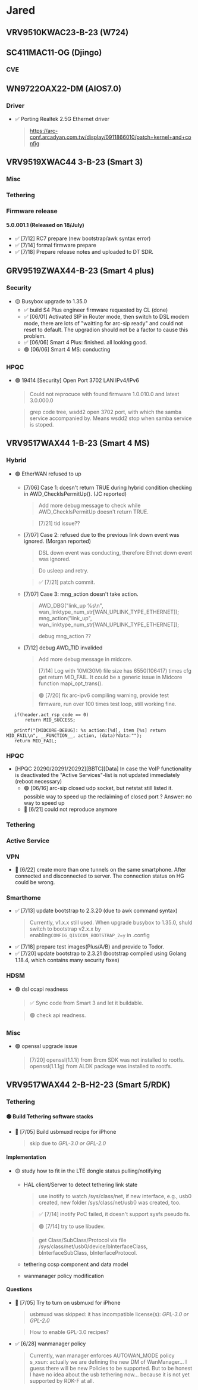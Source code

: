 # Jared

## VRV9510KWAC23-B-23 (W724)

## SC411MAC11-OG (Djingo)
### CVE

## WN9722OAX22-DM (AIOS7.0)
### Driver
 - ✅ Porting Realtek 2.5G Ethernet driver
      > https://arc-conf.arcadyan.com.tw/display/0911866010/patch+kernel+and+config

## VRV9519XWAC44 3-B-23 (Smart 3)
### Misc
### Tethering
### Firmware release
#### 5.0.001.1 (Released on 18/July)
   - ✅ [7/12] RC7 prepare (new bootstrap/awk syntax error)
   - ✅ [7/14] formal firmware prepare
   - ✅ [7/18] Prepare release notes and uploaded to DT SDR.


## GRV9519ZWAX44-B-23 (Smart 4 plus)
### Security
 - 🟡 Busybox upgrade to 1.35.0
   - ✅ build S4 Plus engineer firmware requested by CL (done)
   - ✅ [06/01] Activated SIP in Router mode, then switch to DSL modem mode, there are lots of "waitting for arc-sip ready" and could not reset to default. The upgradion should not be a factor to cause this problem.
   - ✅ [06/06] Smart 4 Plus: finished. all looking good.
   - 🟢 [06/06] Smart 4 MS: conducting
### HPQC
 - 🟢 19414 [Security] Open Port 3702 LAN IPv4/IPv6
      > Could not reprocuce with found firmware 1.0.010.0 and latest 3.0.000.0

	  > grep code tree, wsdd2 open 3702 port, with which the samba service accompanied by.
	  > Means wsdd2 stop when samba service is stoped.

## VRV9517WAX44 1-B-23 (Smart 4 MS)

### Hybrid
 - 🟢 EtherWAN refused to up
   - [7/06] Case 1: doesn't return TRUE during hybrid condition checking in AWD_CheckIsPermitUp(). (JC reported)
     > Add more debug message to check while AWD_CheckIsPermitUp doesn't return TRUE.

     > [7/21] tid issue??

   - [7/07] Case 2: refused due to the previous link down event was ignored. (Morgan reported)
     > DSL down event was conducting, therefore Ethnet down event was ignored.

     > Do usleep and retry.

     > ✅ [7/21] patch commit.

   - [7/07] Case 3: mng_action doesn't take action.
     > AWD_DBG("link_up %s\n", wan_linktype_num_str[WAN_UPLINK_TYPE_ETHERNET]);
     > mng_action("link_up", wan_linktype_num_str[WAN_UPLINK_TYPE_ETHERNET]);

     > debug mng_action ??

   - [7/12] debug AWD_TID invalided

     > Add more debug message in midcore.

     > [7/14] Log with 10M(30M) file size has 6550(106417) times cfg get return MID_FAIL. It could be a generic issue in Midcore function mapi_opt_trans().

     > 🟢 [7/20] fix arc-ipv6 compiling warning, provide test firmware, run over 100 times test loop, still working fine.

 ```
	if(header.act_rsp_code == 0)
		return MID_SUCCESS;

	printf("[MIDCORE-DEBUG]: %s action:[%d], item [%s] return MID_FAIL\n", __FUNCTION__, action, (data)?data:"");
	return MID_FAIL;
 ```

### HPQC
 - [HPQC 20290/20291/20292][BBTC][Data] In case the VoIP functionality is deactivated the "Active Services"-list is not updated immediately (reboot necessary)
   - 🟢 [06/16] arc-sip closed udp socket, but netstat still listed it. possible way to speed up the reclaiming of closed port ? Answer: no way to speed up
   - 🚫 [6/21] could not reproduce anymore
### Tethering
### Active Service
### VPN
 - 📌 [6/22] create more than one tunnels on the same smartphone. After connected and disconnected to server. The connection status on HG could be wrong.
### Smarthome
 - ✅ [7/13] update bootstrap to 2.3.20 (due to awk command syntax)
      > Currently, v1.x.x still used.
	  > When upgrade busybox to 1.35.0, shuld switch to bootstrap v2.x.x by enabling`CONFIG_QIVICON_BOOTSTRAP_2=y` in .config
 - ✅ [7/18] prepare test images(Plus/A/B) and provide to Todor.
 - ✅ [7/20] update bootstrap to 2.3.21 (bootstrap compiled using Golang 1.18.4, which contains many security fixes)
### HDSM
 - 🟢 dsl ccapi readness
      > ✅ Sync code from Smart 3 and let it buildable.

      > 🟢 check api readness.

### Misc
 - 🟢 openssl upgrade issue
      > [7/20] openssl(1.1.1i) from Brcm SDK was not installed to rootfs. openssl(1.1.1g) from ALDK package was installed to rootfs.

## VRV9517WAX44 2-B-H2-23 (Smart 5/RDK)

### Tethering
#### 🟢 Build Tethering software stacks
 - 🔴 [7/05] Build usbmuxd recipe for iPhone
     > skip due to *GPL-3.0 or GPL-2.0*

#### Implementation
 - 🟡 study how to fit in the LTE dongle status pulling/notifying
   - HAL client/Server to detect tethering link state
     > use inotify to watch /sys/class/net, if new interface, e.g., usb0 created, new folder /sys/class/net/usb0 was created, too.

	 > ✅ [7/14] inotify PoC failed, it doesn't support sysfs pseudo fs.

     > 🟢 [7/14] try to use libudev.

     > get Class/SubClass/Protocol via file /sys/class/net/usb0/device/bInterfaceClass, bInterfaceSubClass, bInterfaceProtocol.

   - tethering ccsp component and data model
   - wanmanager policy modification

#### Questions
   - 📌 [7/05] Try to turn on usbmuxd for iPhone
        > usbmuxd was skipped: it has incompatible license(s): *GPL-3.0 or GPL-2.0*

        > How to enable GPL-3.0 recipes?

   - ✅ [6/28] wanmanager policy
		> Currently, wan manager enforces AUTOWAN_MODE policy
        > s_xsun: actually we are defining the new DM of WanManager... I guess there will be new Policies to be supported. But to be honest I have no idea about the usb tethering now... because it is not yet supported by RDK-F at all.
